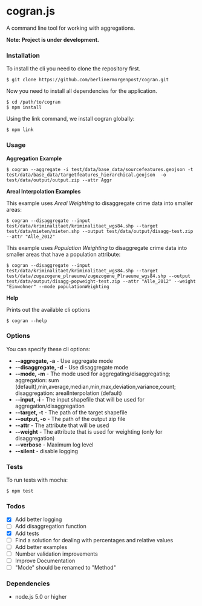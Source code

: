 # cogran.js

A command line tool for working with aggregations.

**Note: Project is under development.**


### Installation

To install the cli you need to clone the repository first.

```
$ git clone https://github.com/berlinermorgenpost/cogran.git
```

Now you need to install all dependencies for the application.

```
$ cd /path/to/cogran
$ npm install
```

Using the link command, we install cogran globally:

```
$ npm link
```

### Usage

**Aggregation Example**

```
$ cogran --aggregate -i test/data/base_data/sourcefeatures.geojson -t test/data/base_data/targetfeatures_hierarchical.geojson  -o test/data/output/output.zip --attr Aggr
```

**Areal Interpolation Examples**

This example uses *Areal Weighting* to disaggregate crime data into smaller areas:

```
$ cogran --disaggregate --input test/data/kriminalitaet/kriminalitaet_wgs84.shp --target test/data/mieten/mieten.shp --output test/data/output/disagg-test.zip --attr "Alle_2012"
```

This example uses *Population Weighting* to disaggregate crime data into smaller areas that have a population attribute:

```
$ cogran --disaggregate --input test/data/kriminalitaet/kriminalitaet_wgs84.shp --target test/data/zugezogene_plraeume/zugezogene_Plraeume_wgs84.shp --output test/data/output/disagg-popweight-test.zip --attr "Alle_2012" --weight "Einwohner" --mode populationWeighting
```

**Help**

Prints out the available cli options

```
$ cogran --help
```


### Options

You can specify these cli options:

* **--aggregate, -a** - Use aggregate mode
* **--disaggregate, -d** - Use disaggregate mode
* **--mode, -m** - The mode used for aggregating/disaggregating; aggregation: sum (default),min,average,median,min,max,deviation,variance,count; disaggregation: arealInterpolation (default)
* **--input, -i** - The input shapefile that will be used for aggregation/disaggregation
* **--target, -t** - The path of the target shapefile
* **--output, -o** - The path of the output zip file
* **--attr** - The attribute that will be used
* **--weight** - The attribute that is used for weighting (only for disaggregation)
* **--verbose** - Maximum log level
* **--silent** - disable logging

### Tests

To run tests with mocha:

```
$ npm test
```

### Todos

* [x] Add better logging
* [ ] Add disaggregation function
* [x] Add tests
* [ ] Find a solution for dealing with percentages and relative values
* [ ] Add better examples
* [ ] Number validation improvements
* [ ] Improve Documentation
* [ ] "Mode" should be renamed to "Method"

### Dependencies

* node.js 5.0 or higher
